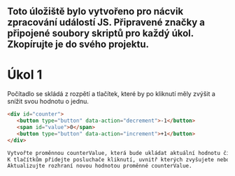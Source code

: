 ## Toto úložiště bylo vytvořeno pro nácvik zpracování událostí JS. Připravené značky a připojené soubory skriptů pro každý úkol. Zkopírujte je do svého projektu.

# Úkol 1
Počítadlo se skládá z rozpětí a tlačítek, které by po kliknutí měly zvýšit a snížit svou hodnotu o jednu.
```html
<div id="counter">
   <button type="button" data-action="decrement">-1</button>
   <span id="value">0</span>
   <button type="button" data-action="increment">+1</button>
</div>

Vytvořte proměnnou counterValue, která bude ukládat aktuální hodnotu čítače a inicializuje ji na 0.
K tlačítkům přidejte posluchače kliknutí, uvnitř kterých zvyšujete nebo snižujete hodnotu čítače.
Aktualizujte rozhraní novou hodnotou proměnné counterValue.
